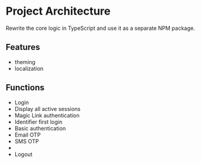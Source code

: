 # Project Architecture

Rewrite the core logic in TypeScript and use it as a separate NPM package.

## Features

- theming
- localization

## Functions

- Login
- Display all active sessions
- Magic Link authentication
- Identifier first login
- Basic authentication
- Email OTP
- SMS OTP
- 
- Logout

